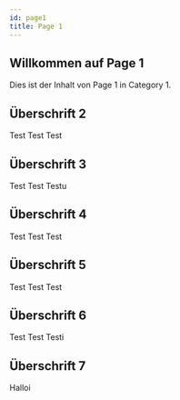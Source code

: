 ```yaml
---
id: page1
title: Page 1
---
```


## Willkommen auf Page 1
Dies ist der Inhalt von Page 1 in Category 1.

## Überschrift 2

Test Test Test

## Überschrift 3

Test Test Testu

## Überschrift 4

Test Test Test

## Überschrift 5

Test Test Test

## Überschrift 6

Test Test Testi

## Überschrift 7
Halloi
